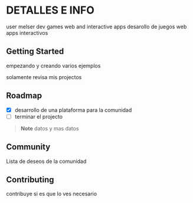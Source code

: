 # DETALLES E INFO
user melser 
dev games web and interactive apps 
desarollo de juegos web apps interactivos

## Getting Started

empezando y creando varios ejemplos


solamente revisa mis projectos

<!-- 
### Installation

run projects
clona

```sh
git clone <project>
cd <project>
```

Run

Run under scripts

```sh
run <environment>
```

testeos

```sh
test <environment>
```


## Built With

List things used to build the project

- [Example 1]() - One line of the description
- [Example 2]() - One line of the description

 -- -- -- -- -- -- -- -- -- -- -- -- -- -- -->

## Roadmap


- [x] desarrollo de una plataforma para la comunidad
- [ ] terminar el projecto

> **Note**
> datos y mas datos

<!-- -- -- -- -- -- -- -- -- -- -- -- -- -- -- -- -- -- -- -- -- -- -- -->

## Community

Lista de deseos de la comunidad

<!-- -- -- -- -- -- -- -- -- -- -- -- -- -- -- -- -- -- -- -- -- -- -- -->

## Contributing

contribuye si es que lo ves necesario

